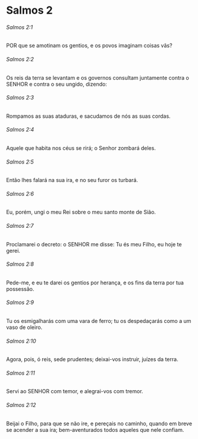 # Salmos 2

###### Salmos 2:1

POR que se amotinam os gentios, e os povos imaginam coisas vãs?

###### Salmos 2:2

Os reis da terra se levantam e os governos consultam juntamente contra o SENHOR e contra o seu ungido, dizendo:

###### Salmos 2:3

Rompamos as suas ataduras, e sacudamos de nós as suas cordas.

###### Salmos 2:4

Aquele que habita nos céus se rirá; o Senhor zombará deles.

###### Salmos 2:5

Então lhes falará na sua ira, e no seu furor os turbará.

###### Salmos 2:6

Eu, porém, ungi o meu Rei sobre o meu santo monte de Sião.

###### Salmos 2:7

Proclamarei o decreto: o SENHOR me disse: Tu és meu Filho, eu hoje te gerei.

###### Salmos 2:8

Pede-me, e eu te darei os gentios por herança, e os fins da terra por tua possessão.

###### Salmos 2:9

Tu os esmigalharás com uma vara de ferro; tu os despedaçarás como a um vaso de oleiro.

###### Salmos 2:10

Agora, pois, ó reis, sede prudentes; deixai-vos instruir, juízes da terra.

###### Salmos 2:11

Servi ao SENHOR com temor, e alegrai-vos com tremor.

###### Salmos 2:12

Beijai o Filho, para que se não ire, e pereçais no caminho, quando em breve se acender a sua ira; bem-aventurados todos aqueles que nele confiam.

